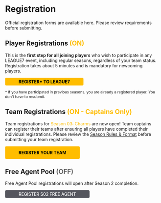 # Registration
Official registration forms are available here. Please review requirements before submitting.


## Player Registrations <span style="color:#ffbd00">(ON)</span>

This is the **first step for all joining players** who wish to participate in any LEAGUE7 event, including regular seasons, regardless of your team status. Registration takes about 5 minutes and is mandatory for newcoming players. 

<a href="https://docs.google.com/forms/d/e/1FAIpQLSfqySg8FSZF3yu_di3j-2J1hU1jBVqW8_5ZyxjiDqL6WexAug/viewform?usp=sf_link"  target="_blank" style="display: inline-block; padding: 4px 44px; background-color: #ffbd00; color: black; text-decoration: none; font-weight: bold; border-radius: 4px; text-align: center;">REGISTER* TO LEAGUE7 </a> 

<span style="font-size:12px;">* If you have participated in previous seasons, you are already a registered player. You don't have to resubmit. </span>


## Team Registrations <span style="color:#ffbd00">(ON - Captains Only)</span>

Team registrations for <span style="color:#ffbd00">Season 03: Charms</span> are now open! Team captains can register their teams after ensuring all players have completed their individual registrations. Please review the [Season Rules & Format](/season/03/rules-format.md) before submitting your team registration.
 
 <a href="https://docs.google.com/forms/d/e/1FAIpQLSdJAHiUnAooqm-Gt0sPeJTVhp9EyiThWmQCHDewsOn_8Lipxg/viewform?usp=sf_link"  target="_blank" style="display: inline-block; padding: 12px 44px; background-color: #ffbd00; color: black; text-decoration: none; font-weight: bold; border-radius: 4px; text-align: center;">REGISTER YOUR TEAM</a> 


## Free Agent Pool <span style="color:#666666">(OFF)</span>

Free Agent Pool registrations will open after Season 2 completion.

<a href="#" target="_blank" style="display: inline-block; padding: 4px 44px; background-color: #55565e; text-decoration: none; color:white; font-weight: 550; border-radius: 4px; text-align: center;">REGISTER S02 FREE AGENT</a> 

